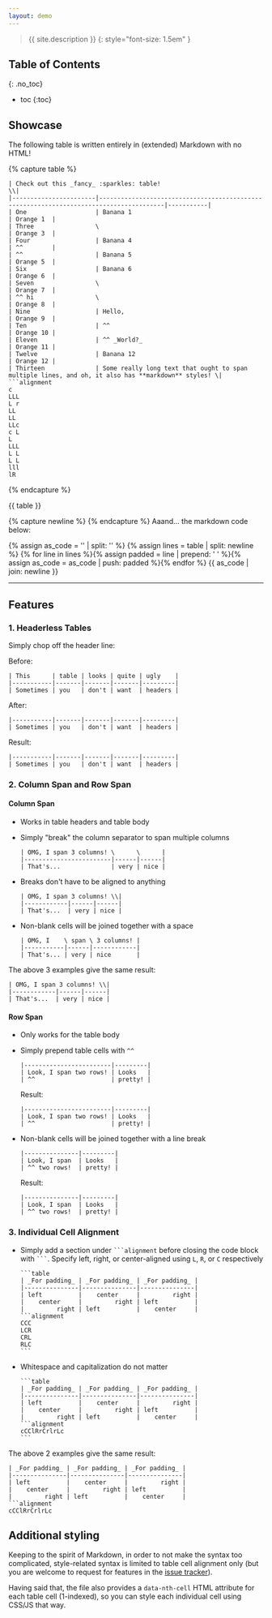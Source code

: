 ```yaml
---
layout: demo
---
```

<!-- markdownlint-disable-file first-line-h1 -->
<!-- markdownlint-disable-file blanks-around-fences -->

> {{ site.description }}
{: style="font-size: 1.5em" }

<!-- markdownlint-disable-next-line blanks-around-headers -->
## Table of Contents
{: .no_toc}

* toc
{:toc}

## Showcase

The following table is written entirely in (extended) Markdown with no HTML!

{% capture table %}
```table
| Check out this _fancy_ :sparkles: table!                                                                                 \\|
|-----------------------|----------------------------------------------------------------------------------------|-----------|
| One                   | Banana 1                                                                               | Orange 1  |
| Three                 \                                                                                        | Orange 3  |
| Four                  | Banana 4                                                                               | ^^        |
| ^^                    | Banana 5                                                                               | Orange 5  |
| Six                   | Banana 6                                                                               | Orange 6  |
| Seven                 \                                                                                        | Orange 7  |
| ^^ hi                 \                                                                                        | Orange 8  |
| Nine                  | Hello,                                                                                 | Orange 9  |
| Ten                   | ^^                                                                                     | Orange 10 |
| Eleven                | ^^ _World?_                                                                            | Orange 11 |
| Twelve                | Banana 12                                                                              | Orange 12 |
| Thirteen              | Some really long text that ought to span multiple lines, and oh, it also has **markdown** styles! \|
```alignment
c
LLL
L r
LL
LL
LLc
c L
L
LLL
L L
L L
lll
lR
```

{% endcapture %}

{{ table }}

{% capture newline %}
{% endcapture %}
Aaand... the markdown code below:

{% assign as_code = '' | split: '' %}
{% assign lines = table | split: newline %}
{% for line in lines %}{% assign padded = line | prepend: '    ' %}{% assign as_code = as_code | push: padded %}{% endfor %}
{{ as_code | join: newline }}

---

## Features

### 1. Headerless Tables

Simply chop off the header line:

Before:

```text
| This      | table | looks | quite | ugly    |
|-----------|-------|-------|-------|---------|
| Sometimes | you   | don't | want  | headers |
```

After:

```text
|-----------|-------|-------|-------|---------|
| Sometimes | you   | don't | want  | headers |
```

Result:

```table
|-----------|-------|-------|-------|---------|
| Sometimes | you   | don't | want  | headers |
```

### 2. Column Span and Row Span

#### Column Span

* Works in table headers and table body
* Simply "break" the column separator to span multiple columns

  ```text
  | OMG, I span 3 columns! \      \      |
  |------------------------|------|------|
  | That's...              | very | nice |
  ```

* Breaks don't have to be aligned to anything

  ```text
  | OMG, I span 3 columns! \\|
  |------------|------|------|
  | That's...  | very | nice |
  ```

* Non-blank cells will be joined together with a space

  ```text
  | OMG, I    \ span \ 3 columns! |
  |-----------|------|------------|
  | That's... | very | nice       |
  ```

The above 3 examples give the same result:

```table
| OMG, I span 3 columns! \\|
|------------|------|------|
| That's...  | very | nice |
```

#### Row Span

* Only works for the table body

* Simply prepend table cells with `^^`

  ```text
  |------------------------|---------|
  | Look, I span two rows! | Looks   |
  | ^^                     | pretty! |
  ```

  Result:

  ```table
  |------------------------|---------|
  | Look, I span two rows! | Looks   |
  | ^^                     | pretty! |
  ```

* Non-blank cells will be joined together with a line break

  ```text
  |---------------|---------|
  | Look, I span  | Looks   |
  | ^^ two rows!  | pretty! |
  ```

  Result:

  ```table
  |---------------|---------|
  | Look, I span  | Looks   |
  | ^^ two rows!  | pretty! |
  ```

### 3. Individual Cell Alignment

* Simply add a section under `` ```alignment `` before closing the code block with `` ``` ``. Specify left, right, or center-aligned using `L`, `R`, or `C` respectively

      ```table
      | _For padding_ | _For padding_ | _For padding_ |
      |---------------|---------------|---------------|
      | left          |    center     |         right |
      |    center     |         right | left          |
      |         right | left          |    center     |
      ```alignment
      CCC
      LCR
      CRL
      RLC
      ```

* Whitespace and capitalization do not matter

      ```table
      | _For padding_ | _For padding_ | _For padding_ |
      |---------------|---------------|---------------|
      | left          |    center     |         right |
      |    center     |         right | left          |
      |         right | left          |    center     |
      ```alignment
      cCClRrCrlrLc
      ```

The above 2 examples give the same result:

```table
| _For padding_ | _For padding_ | _For padding_ |
|---------------|---------------|---------------|
| left          |    center     |         right |
|    center     |         right | left          |
|         right | left          |    center     |
```alignment
cCClRrCrlrLc
```

## Additional styling

Keeping to the spirit of Markdown, in order to not make the syntax too complicated, style-related syntax is limited to table cell alignment only (but you are welcome to request for features in the [issue tracker](https://github.com/RichDom2185/jekyll-fancy-tables/issues)).

Having said that, the file also provides a `data-nth-cell` HTML attribute for each table cell (1-indexed), so you can style each individual cell using CSS/JS that way.
